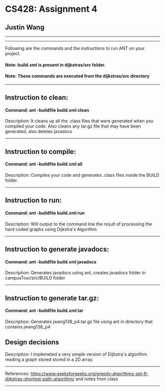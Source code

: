 # CS428: Assignment 4
## Justin Wang

-----------------------------------------------------------------------
-----------------------------------------------------------------------


Following are the commands and the instructions to run ANT on your project.
#### Note: build.xml is present in dijkstras/src folder.
#### Note: These commands are executed from the dijkstras/src directory

-----------------------------------------------------------------------
## Instruction to clean:

#### Command: ant -buildfile build.xml clean

Description: It cleans up all the .class files that were generated when you compiled your code.
Also cleans any tar.gz file that may have been generated, also deletes javadocs

-----------------------------------------------------------------------
## Instruction to compile:

#### Command: ant -buildfile build.xml all

Description: Compiles your code and generates .class files inside the BUILD folder.

-----------------------------------------------------------------------
## Instruction to run:

#### Command: ant -buildfile build.xml run 

Description:	Will output to the command line the result of processing the hard coded graphs
				using Dijkstra's Algorithm

-----------------------------------------------------------------------
## Instruction to generate javadocs:

#### Command: ant -buildfile build.xml javadocs

Description: Generates javadocs using ant, creates javadocs folder in campusTour/src/BUILD folder

-----------------------------------------------------------------------
## Instruction to generate tar.gz:

#### Command: ant -buildfile build.xml tar

Description: Generates jwang138_p4.tar.gz file using ant in directory that contains jwang138_p4

## Design decisions

Description: I implemeted a very simple version of Dijkstra's algorithm reading a graph stored
			 stored in a 2D array.

-----------------------------------------------------------------------
References: https://www.geeksforgeeks.org/greedy-algorithms-set-6-dijkstras-shortest-path-algorithm/ and notes from class

-----------------------------------------------------------------------